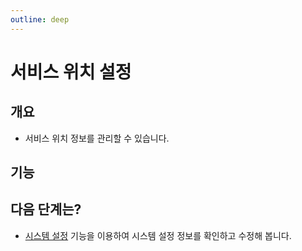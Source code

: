 ```yaml
---
outline: deep
---
```


# 서비스 위치 설정

## 개요
- 서비스 위치 정보를 관리할 수 있습니다.

## 기능


## 다음 단계는?
- [시스템 설정](./project-settings-system-settings) 기능을 이용하여 시스템 설정 정보를 확인하고 수정해 봅니다.

